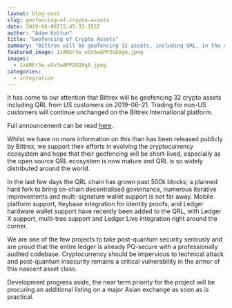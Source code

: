 ```yaml
---
layout: blog-post
slug: geofencing-of-crypto-assets
date: 2019-06-08T15:45:33.155Z
author: "Adam Koltun"
title: "Geofencing of Crypto Assets"
summary: "Bittrex will be geofencing 32 assets, including QRL, in the coming weeks"
featured_image: 1zAREr3w_wSv5wAPPZGD8gA.jpeg
images:
  - 1zAREr3w_wSv5wAPPZGD8gA.jpeg
categories:
  - integration
---
```


It has come to our attention that Bittrex will be geofencing 32 crypto assets including QRL from US customers on 2019–06–21. Trading for non-US customers will continue unchanged on the Bittrex International platform.

Full announcement can be read [here](https://bittrex.zendesk.com/hc/en-us/articles/360028996652).

Whilst we have no more information on this than has been released publicly by Bittrex, we support their efforts in evolving the cryptocurrency ecosystem and hope that their geofencing will be short-lived, especially as the open source QRL ecosystem is now mature and QRL is so widely distributed around the world.

In the last few days the QRL chain has grown past 500k blocks; a planned hard fork to bring on-chain decentralised governance, numerous iterative improvements and multi-signature wallet support is not far away. Mobile platform support, Keybase integration for identity proofs, and Ledger hardware wallet support have recently been added to the QRL, with Ledger X support, multi-tree support and Ledger Live integration right around the corner.

We are one of the few projects to take post-quantum security seriously and are proud that the entire ledger is already PQ-secure with a professionally audited codebase. Cryptocurrency should be impervious to technical attack and post-quantum insecurity remains a critical vulnerability in the armor of this nascent asset class.

Development progress aside, the near term priority for the project will be procuring an additional listing on a major Asian exchange as soon as is practical.